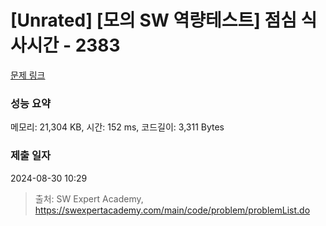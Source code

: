 # [Unrated] [모의 SW 역량테스트] 점심 식사시간 - 2383 

[문제 링크](https://swexpertacademy.com/main/code/problem/problemDetail.do?contestProbId=AV5-BEE6AK0DFAVl) 

### 성능 요약

메모리: 21,304 KB, 시간: 152 ms, 코드길이: 3,311 Bytes

### 제출 일자

2024-08-30 10:29



> 출처: SW Expert Academy, https://swexpertacademy.com/main/code/problem/problemList.do